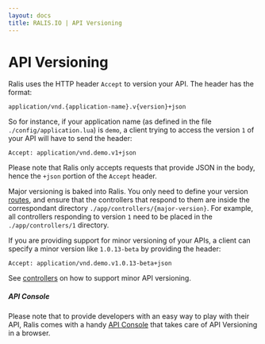 ```yaml
---
layout: docs
title: RALIS.IO | API Versioning
---
```



# API Versioning

Ralis uses the HTTP header `Accept` to version your API. The header has the format:

```
application/vnd.{application-name}.v{version}+json
```

So for instance, if your application name (as defined in the file `./config/application.lua`) is `demo`, a client trying to access the version `1` of your API will have to send the header:

```
Accept: application/vnd.demo.v1+json
```

Please note that Ralis only accepts requests that provide JSON in the body, hence the `+json` portion of the `Accept` header.

Major versioning is baked into Ralis. You only need to define your version [routes](/docs/routes.html), and ensure that the controllers that respond to them are inside the correspondant directory `./app/controllers/{major-version}`. For example, all controllers responding to version `1` need to be placed in the `./app/controllers/1` directory.


If you are providing support for minor versioning of your APIs, a client can specify a minor version like `1.0.13-beta` by providing the header:

```
Accept: application/vnd.demo.v1.0.13-beta+json
```
See [controllers](/docs/controllers.html) on how to support minor API versioning.


##### API Console

Please note that to provide developers with an easy way to play with their API, Ralis comes with a handy [API Console](/docs/api_console.html) that takes care of API Versioning in a browser.